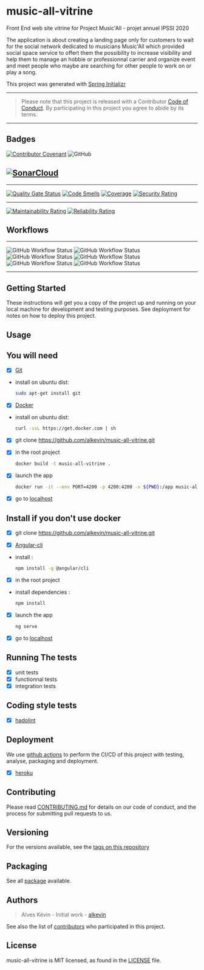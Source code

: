 # music-all-vitrine

Front End web site vitrine for Project Music'All - projet annuel IPSSI 2020

The application is about creating a landing page only for customers to wait for the social network dedicated to musicians Music'All which provided social space service to offert them the possibility to increase visibility and help them to manage an hobbie or professionnal carrier and organize event and meet people who maybe are searching for other people to work on or play a song.

This project was generated with [Spring Initializr](https://start.spring.io/)

------
>Please note that this project is released with a Contributor [Code of Conduct](https://github.com/alkevin/music-all-vitrine/blob/master/CODE_OF_CONDUCT.md). By participating in this project you agree to abide by its terms.
------

## Badges

[![Contributor Covenant](https://img.shields.io/badge/Contributor%20Covenant-v2.0%20adopted-ff69b4.svg)](https://github.com/alkevin/music-all-vitrine/blob/master/CODE_OF_CONDUCT.md)
![GitHub](https://img.shields.io/github/license/alkevin/music-all-vitrine?style=plastic)

## [![SonarCloud](https://sonarcloud.io/images/project_badges/sonarcloud-black.svg)](https://sonarcloud.io/dashboard?id=alkevin_music-all-vitrine)

------

[![Quality Gate Status](https://sonarcloud.io/api/project_badges/measure?project=alkevin_music-all-vitrine&metric=alert_status)](https://sonarcloud.io/dashboard?id=alkevin_music-all-vitrine)
[![Code Smells](https://sonarcloud.io/api/project_badges/measure?project=alkevin_music-all-vitrine&metric=code_smells)](https://sonarcloud.io/dashboard?id=alkevin_music-all-vitrine)
[![Coverage](https://sonarcloud.io/api/project_badges/measure?project=alkevin_music-all-vitrine&metric=coverage)](https://sonarcloud.io/dashboard?id=alkevin_music-all-vitrine)
[![Security Rating](https://sonarcloud.io/api/project_badges/measure?project=alkevin_music-all-vitrine&metric=security_rating)](https://sonarcloud.io/dashboard?id=alkevin_music-all-vitrine)

------

[![Maintainability Rating](https://sonarcloud.io/api/project_badges/measure?project=alkevin_music-all-vitrine&metric=sqale_rating)](https://sonarcloud.io/dashboard?id=alkevin_music-all-vitrine)
[![Reliability Rating](https://sonarcloud.io/api/project_badges/measure?project=alkevin_music-all-vitrine&metric=reliability_rating)](https://sonarcloud.io/dashboard?id=alkevin_music-all-vitrine)

## Workflows

------

![GitHub Workflow Status](https://img.shields.io/github/workflow/status/alkevin/music-all-vitrine/Test%20Maven%20Projects?label=Test%20Maven%20Projects&logo=github%20actions&style=plastic)
![GitHub Workflow Status](https://img.shields.io/github/workflow/status/alkevin/music-all-vitrine/Build%20Maven%20Projects?label=Build%20Maven%20Projects&logo=github%20actions&style=plastic)
![GitHub Workflow Status](https://img.shields.io/github/workflow/status/alkevin/music-all-vitrine/Compile%20Maven%20Projects?label=Compile%20Maven%20Projects&logo=github%20actions&style=plastic)
![GitHub Workflow Status](https://img.shields.io/github/workflow/status/alkevin/music-all-vitrine/Release%20Maven%20Projects?label=Release%20Maven%20Projects&logo=github%20actions&style=plastic)
![GitHub Workflow Status](https://img.shields.io/github/workflow/status/alkevin/music-all-vitrine/Deploy%20Maven%20Projects?label=Deploy%20Maven%20Projects&logo=github%20actions&style=plastic)
![GitHub Workflow Status](https://img.shields.io/github/workflow/status/alkevin/music-all-vitrine/Quality%20gate%20-%20Sonar?label=Quality%20gate%20-%20Sonar&logo=github%20actions&style=plastic)
</p>

------

## Getting Started

These instructions will get you a copy of the project up and running on your local machine for development and testing purposes. See deployment for notes on how to deploy this project.

## Usage

## You will need

- [X] [Git](https://www.atlassian.com/fr/git/tutorials/install-git)
- install on ubuntu dist:
  
    ```bash
    sudo apt-get install git
    ```

- [X] [Docker](https://docs.docker.com/install/)
- install on ubuntu dist:
  
    ```bash
    curl -ssL https://get.docker.com | sh
    ```

- [X] git clone <https://github.com/alkevin/music-all-vitrine.git>

- [X] in the root project
  
    ```bash
    docker build -t music-all-vitrine .
    ```

- [X] launch the app
  
    ```bash
    docker run -it --env PORT=4200 -p 4200:4200 -v ${PWD}:/app music-all-vitrine
    ```

- [X] go to [localhost](http://localhost:8081)

## Install if you don't use docker

- [X] git clone <https://github.com/alkevin/music-all-vitrine.git>

- [X] [Angular-cli](https://cli.angular.io/)
- install :
  
    ```bash
    npm install -g @angular/cli
    ```

- [X] in the root project
- install dependencies :
  
    ```bash
    npm install
    ```

- [X] launch the app
  
    ```bash
    ng serve
    ```

- [X] go to [localhost](http://localhost:4200)

## Running The tests

- [X] unit tests
- [X] functionnal tests
- [X] integration tests

## Coding style tests

- [X] [hadolint](https://github.com/hadolint/hadolint)

## Deployment

We use [github actions](https://github.com/features/actions) to perform the CI/CD of this project with testing, analyse, packaging and deployment.

- [X] [heroku](https://music-all-vitrine.herokuapp.com/)

## Contributing

Please read [CONTRIBUTING.md](https://github.com/alkevin/music-all-vitrine/blob/master/CONTRIBUTING.md) for details on our code of conduct, and the process for submitting pull requests to us.

## Versioning

For the versions available, see the [tags on this repository](https://github.com/alkevin/music-all-vitrine/releases)

## Packaging

See all [package](https://github.com/alkevin/music-all-vitrine/packages) available.

## Authors

> Alves Kévin - Initial work - [alkevin](https://github.com/alkevin)

See also the list of [contributors](https://github.com/alkevin/music-all-vitrine/graphs/contributors) who participated in this project.

## License

music-all-vitrine is MIT licensed, as found in the [LICENSE][0] file.

[0]: https://github.com/alkevin/music-all-vitrine/blob/master/LICENSE.md
